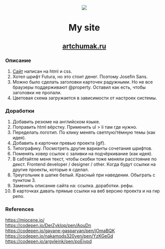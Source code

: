 <p align="center"><img src="https://img.icons8.com/emoji/100/000000/dog-face.png"/></p>  

# <p align="center">My site</p>
## <p align="center"><a href="https://artchumak.ru" target="_blank">artchumak.ru</a></p>


### Описание
1. [Сайт](https://artchumak.ru) написан на html и css.
2. Хотел шрифт Futura, но это стоит денег. Поэтому Josefin Sans.
3. Можно было сделать заголовки карточек радужными. Но не все браузеры поддерживают @property. Оставил как есть, чтобы заголовки не пропали.
4. Цветовая схема загружается в зависимости от настроек системы.
### Доработки
1. Добавить резюме на английском языке.
2. Поправить html вёрстку. Применить ul > li там где нужно.
3. Переделать логотип. По клику менять светлую/тёмную темы (как идея).
4. Добавить в карточки превью проекта (gif).
5. Типографику. Посмотреть другие варианты сочетания шрифтов.
6. Поменять ховер ссылок с заливки на подчёркивание (как идея).
7. В сабтайтле меня текст, чтобы скобки тоже меняли расстояние по декст. Frontend developer / designer / other. Когда будут ссылки на другие проекты, которые я сделал.
8. Треугольник в шапке белый. Красный при наведении. Обыграть с пунктом 3.
9. Заменить описание сайта на: ссылка. доработки. рефы.
10. В карточках давать прямые ссылки на веб версию проекта и на гир репо. 


### References
https://miocene.io/  
https://codepen.io/DerZyklop/pen/AouDn  
https://codepen.io/gayane-gasparyan/pen/jOmaBQK  
https://codepen.io/nakamods320yen/pen/YzKGeGd  
https://codepen.io/argyleink/pen/poEjvpd
